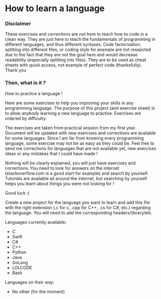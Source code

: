 How to learn a language
=======================

### Disclaimer
These exercises and corrections are not here to teach how to code in a clean way. They are just here to teach the fundamentals of programming in different languages, and thus different syntaxes. Code factorisation, splitting into different files, or coding style for example are not resepcted due to the fact that they are not the goal here and would decrease readability (especially splitting into files). They are to be used as cheat sheets with quick access, not example of perfect code (thanksfully).  
Thank you

### Then, what is it ?
How to practice a language !

Here are some exercises to help you improving your skills in any programming language.
The purpose of this project (and exercise sheet) is to allow anybody learning a new language to practise. Exercises are ordered by difficulty.

The exercises are taken from practical session from my first year.
Document will be updated with new exercises and corrections are available for some languages.
Since I am far from knowing every programming language, some exercise may not be as easy as they could be.
Feel free to send me corrections for languages that are not available yet,
new exercises ideas or any mistakes that I could have made !

Nothing will be clearly explained, you will just have exercises and corrections.
You need to look for answers on the internet (stackoverflow.com is a good start for example) and search by yourself.
Tutorials are available all around the internet, but searching by yourself helps you learn about things
you were not looking for !


Good luck :)

Create a new project for the language you want to learn and add this file with the
right extension (.c for c, .cpp for C++, .cs for C#, etc.) regarding the language.
You will need to add the corresponding headers/library/etc.


Languages currently available:
- C
- Swift
- C#
- C++
- Python
- Java
- GoLang
- LOLCODE
- Bash

Languages on their way:
- No other (for the moment)